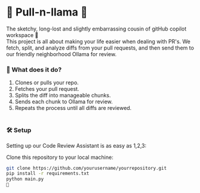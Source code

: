 # 🚀 Pull-n-llama 🦙

The sketchy, long-lost and slightly embarrassing cousin of gitHub copilot workspace 🐑
<br/>
This project is all about making your life easier when dealing with PR's. We fetch, split, and analyze diffs from your pull requests, and then send them to our friendly neighborhood Ollama for review. 
<br/>

### 🎯 What does it do?

1. Clones or pulls your repo.
2. Fetches your pull request.
3. Splits the diff into manageable chunks.
4. Sends each chunk to Ollama for review.
5. Repeats the process until all diffs are reviewed.
<br/><br/>
### 🛠️ Setup

Setting up our Code Review Assistant is as easy as 1,2,3:

Clone this repository to your local machine:
```bash
git clone https://github.com/yourusername/yourrepository.git
pip install -r requirements.txt
python main.py
🎉
```

